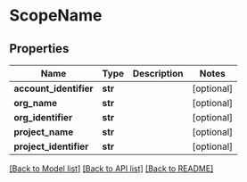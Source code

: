 # ScopeName

## Properties
Name | Type | Description | Notes
------------ | ------------- | ------------- | -------------
**account_identifier** | **str** |  | [optional] 
**org_name** | **str** |  | [optional] 
**org_identifier** | **str** |  | [optional] 
**project_name** | **str** |  | [optional] 
**project_identifier** | **str** |  | [optional] 

[[Back to Model list]](../README.md#documentation-for-models) [[Back to API list]](../README.md#documentation-for-api-endpoints) [[Back to README]](../README.md)

